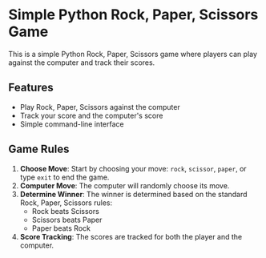 # Simple Python Rock, Paper, Scissors Game

This is a simple Python Rock, Paper, Scissors game where players can play against the computer and track their scores. 

## Features

- Play Rock, Paper, Scissors against the computer
- Track your score and the computer's score
- Simple command-line interface

## Game Rules

1. **Choose Move**: Start by choosing your move: `rock`, `scissor`, `paper`, or type `exit` to end the game.
2. **Computer Move**: The computer will randomly choose its move.
3. **Determine Winner**: The winner is determined based on the standard Rock, Paper, Scissors rules:
    - Rock beats Scissors
    - Scissors beats Paper
    - Paper beats Rock
4. **Score Tracking**: The scores are tracked for both the player and the computer.


